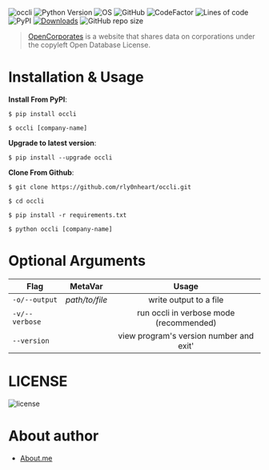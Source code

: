 ![occli](https://user-images.githubusercontent.com/74001397/137996387-d7f23e1b-395e-499e-8d4d-250d25cca115.jpg)
![Python Version](https://img.shields.io/badge/python-3.x-blue?style=flat&logo=python)
![OS](https://img.shields.io/badge/OS-GNU%2FLinux-red?style=flat&logo=linux)
![GitHub](https://img.shields.io/github/license/rly0nheart/occli?style=flat&logo=github)
![CodeFactor](https://www.codefactor.io/repository/github/rly0nheart/occli/badge)
![Lines of code](https://img.shields.io/tokei/lines/github/rly0nheart/occli?style=flat&logo=github)
![PyPI](https://img.shields.io/pypi/v/occli?style=flat&logo=pypi)
[![Downloads](https://static.pepy.tech/personalized-badge/occli?period=total&units=none&left_color=grey&right_color=yellowgreen&left_text=pypi%20downloads)](https://pepy.tech/project/occli)
![GitHub repo size](https://img.shields.io/github/repo-size/rly0nheart/occli?style=flat&logo=github)

> [OpenCorporates](https://opencorporates.com) is a website that shares data on corporations under the copyleft Open Database License.

# Installation & Usage
**Install From PyPI**:
```
$ pip install occli
```

```
$ occli [company-name]
```

**Upgrade to latest version**:
```
$ pip install --upgrade occli
```


**Clone From Github**:
```
$ git clone https://github.com/rly0nheart/occli.git
```

```
$ cd occli
```

```
$ pip install -r requirements.txt
```

```
$ python occli [company-name]
```

# Optional Arguments
| Flag         | MetaVar | Usage|
| ------------- |:----------------------:|:---------:|
| <code>-o/--output</code>      |   *path/to/file* |  write output to a file  |
| <code>-v/--verbose</code>  |    |  run occli in verbose mode (recommended) |
| <code>--version</code>  |    |  view program's version number and exit' |

# LICENSE
![license](https://user-images.githubusercontent.com/74001397/137917929-2f2cdb0c-4d1d-4e4b-9f0d-e01589e027b5.png)

# About author
* [About.me](https://about.me/rly0nheart)